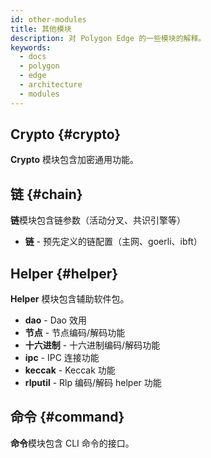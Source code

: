 ```yaml
---
id: other-modules
title: 其他模块
description: 对 Polygon Edge 的一些模块的解释。
keywords:
  - docs
  - polygon
  - edge
  - architecture
  - modules
---
```


## Crypto {#crypto}

**Crypto** 模块包含加密通用功能。

## 链 {#chain}

**链**模块包含链参数（活动分叉、共识引擎等）

* **链** - 预先定义的链配置（主网、goerli、ibft）

## Helper {#helper}

**Helper** 模块包含辅助软件包。

* **dao** - Dao 效用
* **节点** - 节点编码/解码功能
* **十六进制** - 十六进制编码/解码功能
* **ipc** - IPC 连接功能
* **keccak** - Keccak 功能
* **rlputil** - Rlp 编码/解码 helper 功能

## 命令 {#command}

**命令**模块包含 CLI 命令的接口。